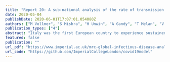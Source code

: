 ```yaml
---
title: "Report 20: A sub-national analysis of the rate of transmission of Covid-19 in Italy"
date: 2020-05-04
publishDate: 2020-06-01T17:07:01.054080Z
authors: ["M Vollmer", "S Mishra", "H Unwin", "A Gandy", "T Melan", "V Bradley", "H Zhu", "H Coupland", "I Hawryluk", "**Michael Hutchinson**", "others<sup>_(truncated for brevity)_</sup>"]
publication_types: ["4"]
abstract: "Italy was the first European country to experience sustained local transmission of COVID-19. As of 1st May 2020, the Italian health authorities reported 28,238 deaths nationally. To control the epidemic, the Italian government implemented a suite of non-pharmaceutical interventions (NPIs), including school and university closures, social distancing and full lockdown involving banning of public gatherings and non essential movement. In this report, we model the effect of NPIs on transmission using data on average mobility. We estimate that the average reproduction number (a measure of transmission intensity) is currently below one for all Italian regions, and significantly so for the majority of the regions. Despite the large number of deaths, the proportion of population that has been infected by SARS-CoV-2 (the attack rate) is far from the herd immunity threshold in all Italian regions, with the highest attack rate observed in Lombardy (13.18% [10.66%-16.70%]). Italy is set to relax the currently implemented NPIs from 4th May 2020. Given the control achieved by NPIs, we consider three scenarios for the next 8 weeks: a scenario in which mobility remains the same as during the lockdown, a scenario in which mobility returns to pre-lockdown levels by 20%, and a scenario in which mobility returns to pre-lockdown levels by 40%. The scenarios explored assume that mobility is scaled evenly across all dimensions, that behaviour stays the same as before NPIs were implemented, that no pharmaceutical interventions are introduced, and it does not include transmission reduction from contact tracing, testing and the isolation of confirmed or suspected cases. Some of these factors, such as contact tracing, are likely to be introduced and will contribute to reductions in transmission; therefore our estimates should be viewed as pessimistic projections. We find that, in the absence of additional interventions, even a 20% return to pre-lockdown mobility could lead to a resurgence in the number of deaths far greater than experienced in the current wave in several regions. Future increases in the number of deaths will lag behind the increase in transmission intensity and so a second wave will not be immediately apparent from just monitoring of the daily number of deaths. Our results suggest that SARS-CoV-2 transmission as well as mobility should be closely monitored in the next weeks and months. To compensate for the increase in mobility that will occur due to the relaxation of the currently implemented NPIs, adherence to the recommended social distancing measures alongside enhanced community surveillance including swab testing, contact tracing and the early isolation of infections are of paramount importance to reduce the risk of resurgence in transmission. "
featured: false
publication: ""
url_pdf: "https://www.imperial.ac.uk/mrc-global-infectious-disease-analysis/covid-19/report-20-italy/"
url_code: "https://github.com/ImperialCollegeLondon/covid19model"
---
```


